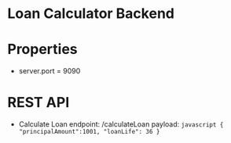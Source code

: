 # Loan Calculator Backend
# Properties
* server.port = 9090
# REST API
* Calculate Loan
	endpoint: /calculateLoan
	payload: 
		```javascript
		{
			"principalAmount":1001,
			"loanLife": 36
		}
		```

